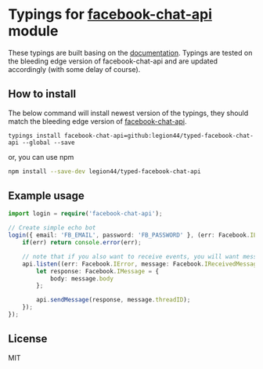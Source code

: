# Typings for [facebook-chat-api](https://www.npmjs.com/package/facebook-chat-api) module
These typings are built basing on the [documentation](https://github.com/Schmavery/facebook-chat-api/blob/master/DOCS.md). Typings are tested on the bleeding edge version of facebook-chat-api and are updated accordingly (with some delay of course).

## How to install
The below command will install newest version of the typings, they should match the bleeding edge version of [facebook-chat-api](https://github.com/Schmavery/facebook-chat-api#bleeding-edge).
```batch
typings install facebook-chat-api=github:legion44/typed-facebook-chat-api --global --save
```
or, you can use npm
```bash
npm install --save-dev legion44/typed-facebook-chat-api
```

## Example usage
```typescript
import login = require('facebook-chat-api');

// Create simple echo bot
login({ email: 'FB_EMAIL', password: 'FB_PASSWORD' }, (err: Facebook.ILoginError, api: Facebook.API) => {
    if(err) return console.error(err);

    // note that if you also want to receive events, you will want message to be `IReceived` instead of `IReceivedMessage`
    api.listen((err: Facebook.IError, message: Facebook.IReceivedMessage) => {
        let response: Facebook.IMessage = {
            body: message.body
        };

        api.sendMessage(response, message.threadID);
    });
});
```

## License
MIT
